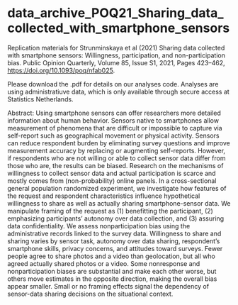 # data_archive_POQ21_Sharing_data_collected_with_smartphone_sensors

Replication materials for Strunminskaya et al (2021) Sharing data collected with smartphone sensors: Willingness, participation, and non-participation bias. Public Opinion Quarterly, Volume 85, Issue S1, 2021, Pages 423–462, https://doi.org/10.1093/poq/nfab025.

Please download the .pdf for details on our analyses code. Analyses are using administratiuve data, which is only available through secure access at Statistics Netherlands.

Abstract: Using smartphone sensors can offer researchers more detailed information about human behavior. Sensors native to smartphones allow measurement of phenomena that are difficult or impossible to capture via self-report such as geographical movement or physical activity. Sensors can reduce respondent burden by eliminating survey questions and improve measurement accuracy by replacing or augmenting self-reports. However, if respondents who are not willing or able to collect sensor data differ from those who are, the results can be biased. Research on the mechanisms of willingness to collect sensor data and actual participation is scarce and mostly comes from (non-probability) online panels. In a cross-sectional general population randomized experiment, we investigate how features of the request and respondent characteristics influence hypothetical willingness to share as well as actually sharing smartphone-sensor data. We manipulate framing of the request as (1) benefitting the participant, (2) emphasizing participants’ autonomy over data collection, and (3) assuring data confidentiality. We assess nonparticipation bias using the administrative records linked to the survey data. Willingness to share and sharing varies by sensor task, autonomy over data sharing, respondent’s smartphone skills, privacy concerns, and attitudes toward surveys. Fewer people agree to share photos and a video than geolocation, but all who agreed actually shared photos or a video. Some nonresponse and nonparticipation biases are substantial and make each other worse, but others move estimates in the opposite direction, making the overall bias appear smaller. Small or no framing effects signal the dependency of sensor-data sharing decisions on the situational context.
